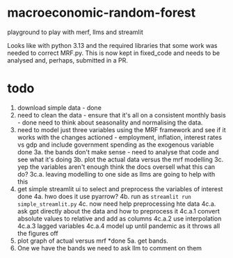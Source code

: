 # macroeconomic-random-forest
playground to play with merf, llms and streamlit

Looks like with python 3.13 and the required libraries that some work was needed to correct MRF.py. This is now kept in fixed_code and needs to be analysed and, perhaps, submitted in a PR.

# todo
1. download simple data - done
2. need to clean the data - ensure that it's all on a consistent monthly basis - done need to think about seasonality and normalising the data.
3. need to model just three variables using the MRF framework and see if it works with the changes actioned - employment, inflation, interest rates vs gdp and include government spending as the exogenous variable done
3a. the bands don't make sense - need to analyse that code and see what it's doing
3b. plot the actual data versus the mrf modelling
3c. yep the variables aren't enough think the docs oversell what this can do?
3c.a. leaving modelling to one side as llms are going to help with this
4. get simple streamlit ui to select and preprocess the variables of interest done
4a. hwo does it use pyarrow?
4b. run as 
```streamlit run simple_streamlit.py```
4c. now need help preprocessing hte data
4c.a. ask gpt directly about the data and how to preprocess it
4c.a.1 convert absolute values to relative and add as columns
4c.a.2 use interpolation
4c.a.3 lagged variables
4c.a.4 model up until pandemic as it throws all the figures off
5. plot graph of actual versus mrf *done
5a. get bands.
6. One we have the bands we need to ask llm to comment on them
